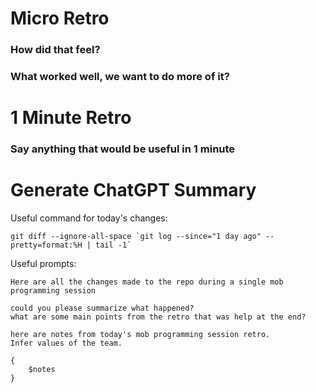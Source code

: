 # Micro Retro

### How did that feel?

### What worked well, we want to do more of it?


# 1 Minute Retro

### Say anything that would be useful in 1 minute


# Generate ChatGPT Summary

Useful command for today's changes:

```shell
git diff --ignore-all-space `git log --since="1 day ago" --pretty=format:%H | tail -1`
```

Useful prompts:

```
Here are all the changes made to the repo during a single mob programming session

could you please summarize what happened?
what are some main points from the retro that was help at the end?
```

```
here are notes from today's mob programming session retro.
Infer values of the team.

{
    $notes    
}
```
